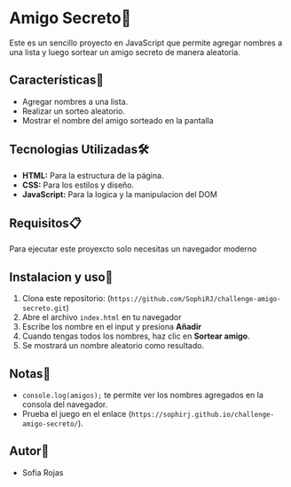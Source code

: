 # Amigo Secreto🎉
Este es un sencillo proyecto en JavaScript que permite agregar nombres a una lista y luego sortear un amigo secreto de manera aleatoria.

## Características🚀
- Agregar nombres a una lista.
- Realizar un sorteo aleatorio.
- Mostrar el nombre del amigo sorteado en la pantalla

## Tecnologias Utilizadas🛠️
- **HTML:** Para la estructura de la página.
- **CSS:** Para los estilos y diseño.
- **JavaScript:** Para la logica y la manipulacion del DOM

## Requisitos📋
Para ejecutar este proyexcto solo necesitas un navegador moderno

## Instalacion y uso🔧
1. Clona este repositorio: (`https://github.com/SophiRJ/challenge-amigo-secreto.git`)
2. Abre el archivo `index.html` en tu navegador
3. Escribe los nombre en el input y presiona **Añadir**
4. Cuando tengas todos los nombres, haz clic en **Sortear amigo**.
5. Se mostrará un nombre aleatorio como resultado.

## Notas📝 
- `console.log(amigos);` te permite ver los nombres agregados en la consola del navegador.
- Prueba el juego en el enlace (`https://sophirj.github.io/challenge-amigo-secreto/`).
## Autor📌
- Sofia Rojas

